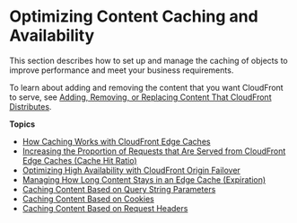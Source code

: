 # Optimizing Content Caching and Availability<a name="ConfiguringCaching"></a>

This section describes how to set up and manage the caching of objects to improve performance and meet your business requirements\.

To learn about adding and removing the content that you want CloudFront to serve, see [Adding, Removing, or Replacing Content That CloudFront Distributes](AddRemoveReplaceObjects.md)\.

**Topics**
+ [How Caching Works with CloudFront Edge Caches](cache-hit-ratio-explained.md)
+ [Increasing the Proportion of Requests that Are Served from CloudFront Edge Caches \(Cache Hit Ratio\)](cache-hit-ratio.md)
+ [Optimizing High Availability with CloudFront Origin Failover](high_availability_origin_failover.md)
+ [Managing How Long Content Stays in an Edge Cache \(Expiration\)](Expiration.md)
+ [Caching Content Based on Query String Parameters](QueryStringParameters.md)
+ [Caching Content Based on Cookies](Cookies.md)
+ [Caching Content Based on Request Headers](header-caching.md)